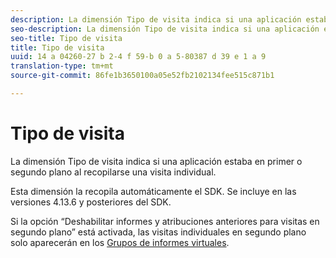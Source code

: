```yaml
---
description: La dimensión Tipo de visita indica si una aplicación estaba en primer o segundo plano al recopilarse una visita individual.
seo-description: La dimensión Tipo de visita indica si una aplicación estaba en primer o segundo plano al recopilarse una visita individual.
seo-title: Tipo de visita
title: Tipo de visita
uuid: 14 a 04260-27 b 2-4 f 59-b 0 a 5-80387 d 39 e 1 a 9
translation-type: tm+mt
source-git-commit: 86fe1b3650100a05e52fb2102134fee515c871b1

---
```



# Tipo de visita

La dimensión Tipo de visita indica si una aplicación estaba en primer o segundo plano al recopilarse una visita individual.

Esta dimensión la recopila automáticamente el SDK. Se incluye en las versiones 4.13.6 y posteriores del SDK.

Si la opción “Deshabilitar informes y atribuciones anteriores para visitas en segundo plano” está activada, las visitas individuales en segundo plano solo aparecerán en los [Grupos de informes virtuales](../../../components/vrs/vrs-mobile-visit-processing.md#concept_EC51308E4FD14E149F1B5D63C0AB34BD).
